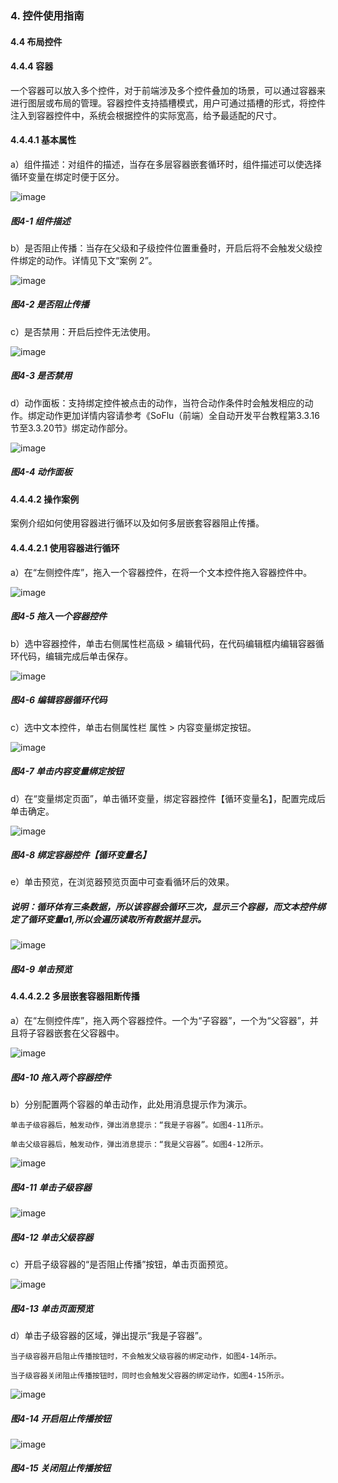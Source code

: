 ### 4. 控件使用指南

#### 4.4 布局控件

#### 4.4.4 容器

一个容器可以放入多个控件，对于前端涉及多个控件叠加的场景，可以通过容器来进行图层或布局的管理。容器控件支持插槽模式，用户可通过插槽的形式，将控件注入到容器控件中，系统会根据控件的实际宽高，给予最适配的尺寸。

#### 4.4.4.1 基本属性

a）组件描述：对组件的描述，当存在多层容器嵌套循环时，组件描述可以使选择循环变量在绑定时便于区分。

![image](https://user-images.githubusercontent.com/79617492/219601853-999ddb69-2b89-4711-b6b3-2a04d6b93b37.png)

##### 图4-1 组件描述

b）是否阻止传播：当存在父级和子级控件位置重叠时，开启后将不会触发父级控件绑定的动作。详情见下文“案例 2”。

![image](https://user-images.githubusercontent.com/79617492/219601879-fece155b-89fd-4f90-bdda-6d5e33bc2e30.png)

##### 图4-2 是否阻止传播

c）是否禁用：开启后控件无法使用。

![image](https://user-images.githubusercontent.com/79617492/219601902-3ed7e62d-74fa-4179-898a-dfd357fdd48b.png)

##### 图4-3 是否禁用

d）动作面板：支持绑定控件被点击的动作，当符合动作条件时会触发相应的动作。绑定动作更加详情内容请参考《SoFlu（前端）全自动开发平台教程第3.3.16节至3.3.20节》绑定动作部分。

![image](https://user-images.githubusercontent.com/79617492/219602127-dc436e1e-65da-404a-b3e7-9b65973bdb06.png)

##### 图4-4 动作面板

#### 4.4.4.2 操作案例

案例介绍如何使用容器进行循环以及如何多层嵌套容器阻止传播。

#### 4.4.4.2.1 使用容器进行循环

a）在“左侧控件库”，拖入一个容器控件，在将一个文本控件拖入容器控件中。

![image](https://user-images.githubusercontent.com/79617492/219602146-1467c1ac-6ecb-432d-a37f-57b007080d26.png)

##### 图4-5 拖入一个容器控件

b）选中容器控件，单击右侧属性栏高级 > 编辑代码，在代码编辑框内编辑容器循环代码，编辑完成后单击保存。

![image](https://user-images.githubusercontent.com/79617492/219602667-755ee808-bbb5-46c6-80f3-3d2a9dd2d982.png)

##### 图4-6 编辑容器循环代码

c）选中文本控件，单击右侧属性栏 属性 > 内容变量绑定按钮。

![image](https://user-images.githubusercontent.com/79617492/219602728-09b275a2-1849-4058-861e-396951a02bab.png)

##### 图4-7 单击内容变量绑定按钮

d）在“变量绑定页面”，单击循环变量，绑定容器控件【循环变量名】，配置完成后单击确定。

![image](https://user-images.githubusercontent.com/79617492/219602745-c0af97ec-0a86-4132-806b-e170c4562a39.png)

##### 图4-8 绑定容器控件【循环变量名】

e）单击预览，在浏览器预览页面中可查看循环后的效果。

##### 说明：循环体有三条数据，所以该容器会循环三次，显示三个容器，而文本控件绑定了循环变量a1,所以会遍历读取所有数据并显示。

![image](https://user-images.githubusercontent.com/79617492/219602770-044a12c4-411a-4e35-98ac-b862212745ee.png)

##### 图4-9 单击预览

#### 4.4.4.2.2 多层嵌套容器阻断传播

a）在“左侧控件库”，拖入两个容器控件。一个为“子容器”，一个为“父容器”，并且将子容器嵌套在父容器中。

![image](https://user-images.githubusercontent.com/79617492/219602815-33a9259a-14dd-4871-86c3-9c4e29c8ec89.png)

##### 图4-10 拖入两个容器控件

b）分别配置两个容器的单击动作，此处用消息提示作为演示。

```
单击子级容器后，触发动作，弹出消息提示：“我是子容器”。如图4-11所示。

单击父级容器后，触发动作，弹出消息提示：“我是父容器”。如图4-12所示。
```

![image](https://user-images.githubusercontent.com/79617492/219602876-b065fe7c-17e2-45ad-a2f7-ed897122996e.png)

##### 图4-11 单击子级容器

![image](https://user-images.githubusercontent.com/79617492/219602923-9ace1f23-4284-4e68-85d8-26deb9d51e28.png)

##### 图4-12 单击父级容器

c）开启子级容器的“是否阻止传播”按钮，单击页面预览。

![image](https://user-images.githubusercontent.com/79617492/219602982-69596e5d-301d-4d96-b3f0-e68b1d5b3b97.png)

##### 图4-13 单击页面预览

d）单击子级容器的区域，弹出提示“我是子容器”。

```
当子级容器开启阻止传播按钮时，不会触发父级容器的绑定动作，如图4-14所示。

当子级容器关闭阻止传播按钮时，同时也会触发父容器的绑定动作，如图4-15所示。
```

![image](https://user-images.githubusercontent.com/79617492/219603009-0135c374-b0ab-48c2-8e77-8a609b400d84.png)

##### 图4-14 开启阻止传播按钮

![image](https://user-images.githubusercontent.com/79617492/219603026-3cd522d6-55ad-4483-a0e3-0cb9a55fdeb3.png)

##### 图4-15 关闭阻止传播按钮
